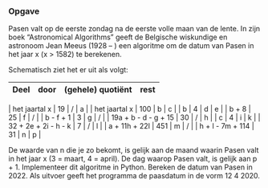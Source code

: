 ### Opgave

Pasen valt op de eerste zondag na de eerste volle maan van de lente. In zijn boek “Astronomical Algorithms” geeft de Belgische wiskundige en astronoom Jean Meeus (1928 – ) een algoritme om de datum van Pasen in het jaar x (x > 1582) te berekenen.

Schematisch ziet het er uit als volgt:

| Deel                  | door | (gehele) quotiënt | rest |
|:---------------------:|:----:|:-----------------:|:----:|

| het jaartal x         | 19   | /                 | a    |
| het jaartal x         | 100  | b                 | c    |
| b                     | 4    | d                 | e    |
| b + 8                 | 25   | f                 | /    |
| b - f + 1             | 3    | g                 | /    |
| 19a + b - d - g + 15  | 30   | /                 | h    |
| c                     | 4    | i                 | k    |
| 32 + 2e + 2i - h - k  | 7    | /                 | l    |
| a + 11h + 22l         | 451  | m                 | /    |
| h + l - 7m + 114      | 31   | n                 | p    |

De waarde van n die je zo bekomt, is gelijk aan de maand waarin Pasen valt in het jaar x (3 = maart, 4 = april). De dag waarop Pasen valt, is gelijk aan p + 1. Implementeer dit algoritme in Python. Bereken de datum van Pasen in 2022. Als uitvoer geeft het programma de paasdatum in de vorm 12 4 2020.
